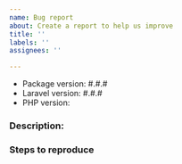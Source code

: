 ```yaml
---
name: Bug report
about: Create a report to help us improve
title: ''
labels: ''
assignees: ''

---
```


- Package version: #.#.#
- Laravel version: #.#.#
- PHP version: 

### Description:

### Steps to reproduce
